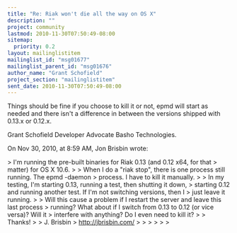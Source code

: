 ```yaml
---
title: "Re: Riak won't die all the way on OS X"
description: ""
project: community
lastmod: 2010-11-30T07:50:49-08:00
sitemap:
  priority: 0.2
layout: mailinglistitem
mailinglist_id: "msg01677"
mailinglist_parent_id: "msg01676"
author_name: "Grant Schofield"
project_section: "mailinglistitem"
sent_date: 2010-11-30T07:50:49-08:00
---
```



Things should be fine if you choose to kill it or not, epmd will start as 
needed and there isn't a difference in between the versions shipped with 0.13.x 
or 0.12.x. 

Grant Schofield
Developer Advocate
Basho Technologies.

On Nov 30, 2010, at 8:59 AM, Jon Brisbin wrote:

&gt; I'm running the pre-built binaries for Riak 0.13 (and 0.12 x64, for that 
&gt; matter) for OS X 10.6.
&gt; 
&gt; When I do a "riak stop", there is one process still running. The epmd -daemon 
&gt; process. I have to kill it manually.
&gt; 
&gt; In my testing, I'm starting 0.13, running a test, then shutting it down, 
&gt; starting 0.12 and running another test. If I'm not switching versions, then I 
&gt; just leave it running.
&gt; 
&gt; Will this cause a problem if I restart the server and leave this last process 
&gt; running? What about if I switch from 0.13 to 0.12 (or vice versa)? Will it 
&gt; interfere with anything? Do I even need to kill it?
&gt; 
&gt; Thanks!
&gt; 
&gt; J. Brisbin
&gt; http://jbrisbin.com/
&gt; 
&gt; 
&gt; 
&gt; 
&gt; 
&gt; 

